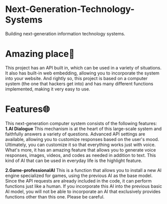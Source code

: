 # Next-Generation-Technology-Systems
Building next-generation information technology systems.
# Amazing place🤖
This project has an API built in, which can be used in a variety of situations.
It also has built-in web embedding, allowing you to incorporate the system into your website.
And rightly so, this project is based on a computer system (the one that hackers get into) and has many different functions implemented, making it very easy to use.
# Features🌐
This next-generation computer system consists of the following features:
**1.AI Dialogue**
This mechanism is at the heart of this large-scale system and faithfully answers a variety of questions.
Advanced API settings are available, allowing you to customize responses based on the user's mood.
Ultimately, you can customize it so that everything works just with voice.
What's more, it has an amazing feature that allows you to generate voice responses, images, videos, and codes as needed in addition to text.
This kind of AI that can be used in everyday life is the highlight feature.

**2.Game-professionalAI**
This is a function that allows you to install a new AI engine specialized for games, using the previous AI as the base model. Since the API requests are already included in the code, it can perform functions just like a human.
If you incorporate this AI into the previous basic AI model, you will not be able to incorporate an AI that exclusively provides functions other than this one.
Please be careful.
